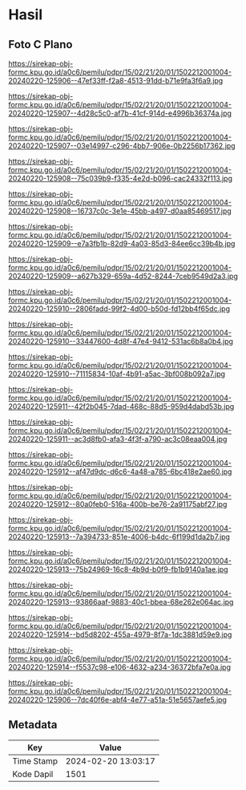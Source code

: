 # Hasil

## Foto C Plano

https://sirekap-obj-formc.kpu.go.id/a0c6/pemilu/pdpr/15/02/21/20/01/1502212001004-20240220-125906--47ef33ff-f2a8-4513-91dd-b71e9fa3f6a9.jpg

https://sirekap-obj-formc.kpu.go.id/a0c6/pemilu/pdpr/15/02/21/20/01/1502212001004-20240220-125907--4d28c5c0-af7b-41cf-914d-e4996b36374a.jpg

https://sirekap-obj-formc.kpu.go.id/a0c6/pemilu/pdpr/15/02/21/20/01/1502212001004-20240220-125907--03e14997-c296-4bb7-906e-0b2256b17362.jpg

https://sirekap-obj-formc.kpu.go.id/a0c6/pemilu/pdpr/15/02/21/20/01/1502212001004-20240220-125908--75c039b9-f335-4e2d-b096-cac24332f113.jpg

https://sirekap-obj-formc.kpu.go.id/a0c6/pemilu/pdpr/15/02/21/20/01/1502212001004-20240220-125908--16737c0c-3e1e-45bb-a497-d0aa85469517.jpg

https://sirekap-obj-formc.kpu.go.id/a0c6/pemilu/pdpr/15/02/21/20/01/1502212001004-20240220-125909--e7a3fb1b-82d9-4a03-85d3-84ee6cc39b4b.jpg

https://sirekap-obj-formc.kpu.go.id/a0c6/pemilu/pdpr/15/02/21/20/01/1502212001004-20240220-125909--a627b329-659a-4d52-8244-7ceb9549d2a3.jpg

https://sirekap-obj-formc.kpu.go.id/a0c6/pemilu/pdpr/15/02/21/20/01/1502212001004-20240220-125910--2806fadd-99f2-4d00-b50d-fd12bb4f65dc.jpg

https://sirekap-obj-formc.kpu.go.id/a0c6/pemilu/pdpr/15/02/21/20/01/1502212001004-20240220-125910--33447600-4d8f-47e4-9412-531ac6b8a0b4.jpg

https://sirekap-obj-formc.kpu.go.id/a0c6/pemilu/pdpr/15/02/21/20/01/1502212001004-20240220-125910--71115834-10af-4b91-a5ac-3bf008b092a7.jpg

https://sirekap-obj-formc.kpu.go.id/a0c6/pemilu/pdpr/15/02/21/20/01/1502212001004-20240220-125911--42f2b045-7dad-468c-88d5-959d4dabd53b.jpg

https://sirekap-obj-formc.kpu.go.id/a0c6/pemilu/pdpr/15/02/21/20/01/1502212001004-20240220-125911--ac3d8fb0-afa3-4f3f-a790-ac3c08eaa004.jpg

https://sirekap-obj-formc.kpu.go.id/a0c6/pemilu/pdpr/15/02/21/20/01/1502212001004-20240220-125912--af47d9dc-d6c6-4a48-a785-6bc418e2ae60.jpg

https://sirekap-obj-formc.kpu.go.id/a0c6/pemilu/pdpr/15/02/21/20/01/1502212001004-20240220-125912--80a0feb0-516a-400b-be76-2a91175abf27.jpg

https://sirekap-obj-formc.kpu.go.id/a0c6/pemilu/pdpr/15/02/21/20/01/1502212001004-20240220-125913--7a394733-851e-4006-b4dc-6f199d1da2b7.jpg

https://sirekap-obj-formc.kpu.go.id/a0c6/pemilu/pdpr/15/02/21/20/01/1502212001004-20240220-125913--75b24969-16c8-4b9d-b0f9-fb1b9140a1ae.jpg

https://sirekap-obj-formc.kpu.go.id/a0c6/pemilu/pdpr/15/02/21/20/01/1502212001004-20240220-125913--93866aaf-9883-40c1-bbea-68e262e064ac.jpg

https://sirekap-obj-formc.kpu.go.id/a0c6/pemilu/pdpr/15/02/21/20/01/1502212001004-20240220-125914--bd5d8202-455a-4979-8f7a-1dc3881d59e9.jpg

https://sirekap-obj-formc.kpu.go.id/a0c6/pemilu/pdpr/15/02/21/20/01/1502212001004-20240220-125914--f5537c98-e106-4632-a234-36372bfa7e0a.jpg

https://sirekap-obj-formc.kpu.go.id/a0c6/pemilu/pdpr/15/02/21/20/01/1502212001004-20240220-125906--7dc40f6e-abf4-4e77-a51a-51e5657aefe5.jpg


## Metadata

| Key        | Value               |
| ---------- | ------------------- |
| Time Stamp | 2024-02-20 13:03:17 |
| Kode Dapil | 1501                |



